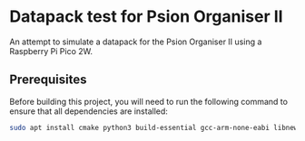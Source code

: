 # Datapack test for Psion Organiser II
An attempt to simulate a datapack for the Psion Organiser II using a Raspberry Pi Pico 2W.

## Prerequisites
Before building this project, you will need to run the following command to ensure that all dependencies are installed:

```bash
sudo apt install cmake python3 build-essential gcc-arm-none-eabi libnewlib-arm-none-eabi libstdc++-arm-none-eabi-newlib pkg-config libusb-1.0-0-dev cmake
```